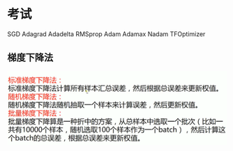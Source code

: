 
# 考试
SGD
Adagrad
Adadelta
RMSprop
Adam
Adamax
Nadam
TFOptimizer

## 梯度下降法
![输入图片说明](/imgs/2024-05-11/YXnETDJxquBnkdyS.png)


<!--stackedit_data:
eyJoaXN0b3J5IjpbMTczNTUzMTUyNiwtNDM2NTM0MzZdfQ==
-->